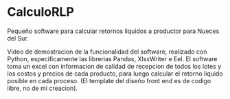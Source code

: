 # CalculoRLP
Pequeño software para calcular retornos liquidos a productor para Nueces del Sur. 

Video de demostracion de la funcionalidad del software, realizado con Python, especificamente las librerias Pandas, XlsxWriter e Eel. El software toma un excel con informacion de calidad de recepcion de todos los lotes y los costos y precios de cada producto, para luego calcular el retorno liquido posible en cada proceso.
(El template del diseño front end es de codigo libre, no de mi creacion). 
